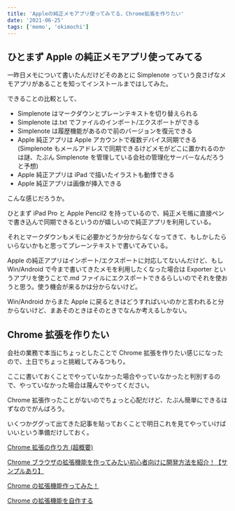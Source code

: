 ```yaml
---
title: 'Appleの純正メモアプリ使ってみてる、Chrome拡張を作りたい'
date: '2021-06-25'
tags: ['memo', 'okimochi']
---
```


## ひとまず Apple の純正メモアプリ使ってみてる

一昨日メモについて書いたんだけどそのあとに Simplenote っていう良さげなメモアプリがあることを知ってインストールまではしてみた。

できることの比較として、

- Simplenote はマークダウンとプレーンテキストを切り替えられる
- Simplenote は.txt でファイルのインポート/エクスポートができる
- Simplenote は履歴機能があるので前のバージョンを復元できる
- Apple 純正アプリは Apple アカウントで複数デバイス同期できる(Simplenote もメールアドレスで同期できるけどメモがどこに置かれるのかは謎、たぶん Simplenote を管理している会社の管理化サーバーなんだろうと予想)
- Apple 純正アプリは iPad で描いたイラストも動悸できる
- Apple 純正アプリは画像が挿入できる

こんな感じだろうか。

ひとまず iPad Pro と Apple Pencil2 を持っているので、純正メモ帳に直接ペンで書き込んで同期できるというのが嬉しいので純正アプリを利用している。

それとマークダウンもメモに必要かどうか分からなくなってきて、もしかしたらいらないかもと思ってプレーンテキストで書いてみている。

Apple の純正アプリはインポート/エクスポートに対応してないんだけど、もし Win/Android で今まで書いてきたメモを利用したくなった場合は Exporter というアプリを使うことで.md ファイルにエクスポートできるらしいのでそれを使おうと思う。使う機会が来るかは分からないけど。

Win/Android からまた Apple に戻るときはどうすればいいのかと言われると分からないけど、まあそのときはそのときでなんか考えるしかない。

## Chrome 拡張を作りたい

会社の業務で本当にちょっとしたことで Chrome 拡張を作りたい感じになったので、土日でちょっと挑戦してみるつもり。

ここに書いておくことでやっていなかった場合やっていなかったと判別するので、やっていなかった場合は蔑んでやってください。

Chrome 拡張作ったことがないのでちょっと心配だけど、たぶん簡単にできるはずなのでがんばろう。

いくつかググって出てきた記事を貼っておくことで明日これを見てやっていけばいいという準備だけしておく。

[Chrome 拡張の作り方 (超概要)](https://qiita.com/RyBB/items/32b2a7b879f21b3edefc)

[Chrome ブラウザの拡張機能を作ってみたい初心者向けに開発方法を紹介！【サンプルあり】](https://qiita.com/guru_taka/items/37a90766f4f845e963e5)

[Chrome の拡張機能作ってみた！](https://future-architect.github.io/articles/20200625/)

[Chrome の拡張機能を自作する](https://toranoana-lab.hatenablog.com/entry/2020/04/23/174421)
